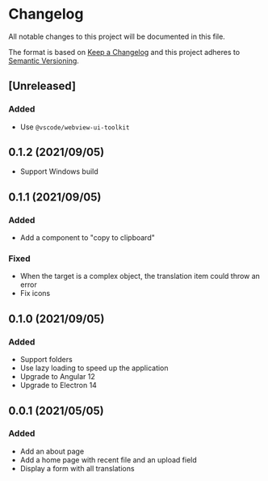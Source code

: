 # Changelog

All notable changes to this project will be documented in this file.

The format is based on [Keep a Changelog](http://keepachangelog.com/en/1.0.0/)
and this project adheres to [Semantic Versioning](http://semver.org/spec/v2.0.0.html).

## [Unreleased]

### Added

- Use `@vscode/webview-ui-toolkit`

## 0.1.2 (2021/09/05)

- Support Windows build

## 0.1.1 (2021/09/05)

### Added

- Add a component to "copy to clipboard"

### Fixed

- When the target is a complex object, the translation item could throw an error
- Fix icons

## 0.1.0 (2021/09/05)

### Added

- Support folders
- Use lazy loading to speed up the application
- Upgrade to Angular 12
- Upgrade to Electron 14

## 0.0.1 (2021/05/05)

### Added

- Add an about page
- Add a home page with recent file and an upload field
- Display a form with all translations
